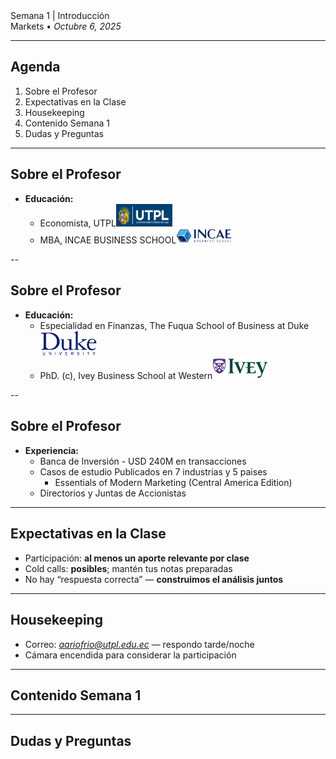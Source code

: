 <section class="title-slide">
Semana 1 | Introducción
<div class="subtitle">Markets • <em>Octubre 6, 2025</em></div>
</section>

---

## Agenda
1. Sobre el Profesor
2. Expectativas en la Clase
3. Housekeeping
4. Contenido Semana 1
5. Dudas y Preguntas


---

## Sobre el Profesor
- **Educación:**
    - Economista, UTPL<img src="../../shared/images/logo.png" width="90" />
    - MBA, INCAE BUSINESS SCHOOL<img src="../../shared/images/incae.png" width="90" />
 

--

## Sobre el Profesor
- **Educación:**
    - Especialidad en Finanzas, The Fuqua School of Business at Duke <img src="../../shared/images/duke.png" width="90" />
    - PhD. (c), Ivey Business School at Western<img src="../../shared/images/ivey.png" width="90" />

--

## Sobre el Profesor
- **Experiencia:**
    - Banca de Inversión - USD 240M en transacciones
    - Casos de estudio Publicados en 7 industrias y 5 paises
        - Essentials of Modern Marketing (Central America Edition)
    - Directorios y Juntas de Accionistas

---

## Expectativas en la Clase
- Participación: **al menos un aporte relevante por clase**
- Cold calls: **posibles**; mantén tus notas preparadas
- No hay “respuesta correcta” — **construimos el análisis juntos**

---

## Housekeeping
- Correo: *aariofrio@utpl.edu.ec* — respondo tarde/noche
- Cámara encendida para considerar la participación


---

## Contenido Semana 1

---

## Dudas y Preguntas